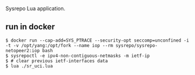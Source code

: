 Sysrepo Lua application.

## run in docker

```
$ docker run --cap-add=SYS_PTRACE --security-opt seccomp=unconfined -i -t -v /opt/yang:/opt/fork --name iop --rm sysrepo/sysrepo-netopeer2:iop bash
$ sysrepoctl -e ipv4-non-contiguous-netmasks -m ietf-ip
$ # clear previous ietf-interfaces data
$ lua ./sr_uci.lua
```
